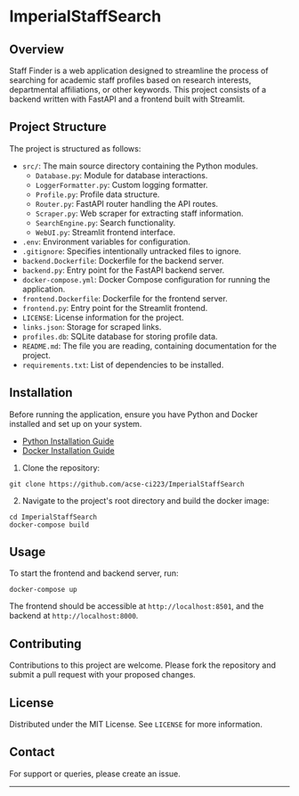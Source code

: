 # ImperialStaffSearch

## Overview

Staff Finder is a web application designed to streamline the process of searching for academic staff profiles based on research interests, departmental affiliations, or other keywords. This project consists of a backend written with FastAPI and a frontend built with Streamlit.

## Project Structure

The project is structured as follows:

- `src/`: The main source directory containing the Python modules.
  - `Database.py`: Module for database interactions.
  - `LoggerFormatter.py`: Custom logging formatter.
  - `Profile.py`: Profile data structure.
  - `Router.py`: FastAPI router handling the API routes.
  - `Scraper.py`: Web scraper for extracting staff information.
  - `SearchEngine.py`: Search functionality.
  - `WebUI.py`: Streamlit frontend interface.
- `.env`: Environment variables for configuration.
- `.gitignore`: Specifies intentionally untracked files to ignore.
- `backend.Dockerfile`: Dockerfile for the backend server.
- `backend.py`: Entry point for the FastAPI backend server.
- `docker-compose.yml`: Docker Compose configuration for running the application.
- `frontend.Dockerfile`: Dockerfile for the frontend server.
- `frontend.py`: Entry point for the Streamlit frontend.
- `LICENSE`: License information for the project.
- `links.json`: Storage for scraped links.
- `profiles.db`: SQLite database for storing profile data.
- `README.md`: The file you are reading, containing documentation for the project.
- `requirements.txt`: List of dependencies to be installed.

## Installation

Before running the application, ensure you have Python and Docker installed and set up on your system.

- [Python Installation Guide](https://www.python.org/downloads/)
- [Docker Installation Guide](https://docs.docker.com/get-docker/)

1. Clone the repository:

```shell
git clone https://github.com/acse-ci223/ImperialStaffSearch
```

2. Navigate to the project's root directory and build the docker image:

```shell
cd ImperialStaffSearch
docker-compose build
```

## Usage

To start the frontend and backend server, run:

```shell
docker-compose up
```

The frontend should be accessible at `http://localhost:8501`, and the backend at `http://localhost:8000`.

## Contributing
Contributions to this project are welcome. Please fork the repository and submit a pull request with your proposed changes.

## License
Distributed under the MIT License. See `LICENSE` for more information.


## Contact
For support or queries, please create an issue.

---